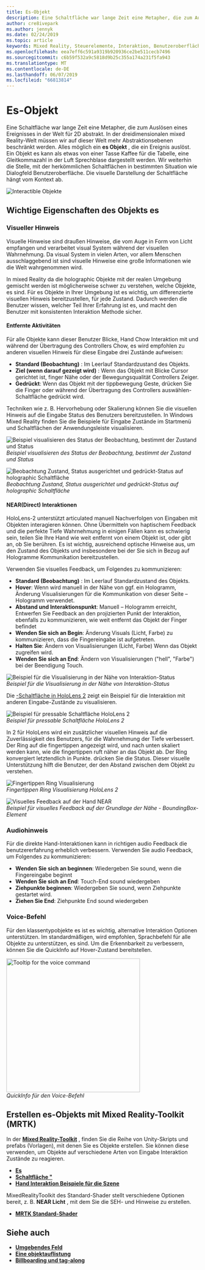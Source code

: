 ```yaml
---
title: Es-Objekt
description: Eine Schaltfläche war lange Zeit eine Metapher, die zum Auslösen eines Ereignisses in der Welt für 2D abstrakt. In der dreidimensionalen mixed Reality-Welt müssen wir auf dieser Welt mehr Abstraktionsebenen beschränkt werden.
author: cre8ivepark
ms.author: jennyk
ms.date: 02/24/2019
ms.topic: article
keywords: Mixed Reality, Steuerelemente, Interaktion, Benutzeroberfläche, ux
ms.openlocfilehash: eea7eff6c591a9319b920936ce2be511cecb7496
ms.sourcegitcommit: c6b59f532a9c5818d9b25c355a174a231f5fa943
ms.translationtype: MT
ms.contentlocale: de-DE
ms.lasthandoff: 06/07/2019
ms.locfileid: "66813814"
---
```

# <a name="interactable-object"></a>Es-Objekt

Eine Schaltfläche war lange Zeit eine Metapher, die zum Auslösen eines Ereignisses in der Welt für 2D abstrakt. In der dreidimensionalen mixed Reality-Welt müssen wir auf dieser Welt mehr Abstraktionsebenen beschränkt werden. Alles möglich ein **es Objekt** , die ein Ereignis auslöst. Ein Objekt es kann als etwas von einer Tasse Kaffee für die Tabelle, eine Gleitkommazahl in der Luft Sprechblase dargestellt werden. Wir weiterhin die Stelle, mit der herkömmlichen Schaltflächen in bestimmten Situation wie Dialogfeld Benutzeroberfläche. Die visuelle Darstellung der Schaltfläche hängt vom Kontext ab.

![Interactible Objekte](images/640px-interactibleobject-hero-640px.jpg)


## <a name="important-properties-of-the-interactable-object"></a>Wichtige Eigenschaften des Objekts es

### <a name="visual-cue"></a>Visueller Hinweis

Visuelle Hinweise sind draußen Hinweise, die vom Auge in Form von Licht empfangen und verarbeitet visual System während der visuellen Wahrnehmung. Da visual System in vielen Arten, vor allem Menschen ausschlaggebend ist sind visuelle Hinweise eine große Informationen wie die Welt wahrgenommen wird.

In mixed Reality da die holographic Objekte mit der realen Umgebung gemischt werden ist möglicherweise schwer zu verstehen, welche Objekte, es sind. Für es Objekte in Ihrer Umgebung ist es wichtig, um differenzierte visuellen Hinweis bereitzustellen, für jede Zustand. Dadurch werden die Benutzer wissen, welcher Teil Ihrer Erfahrung ist es, und macht den Benutzer mit konsistenten Interaktion Methode sicher.

#### <a name="far-interactions"></a>Entfernte Aktivitäten

Für alle Objekte kann dieser Benutzer Blicke, Hand Chow Interaktion mit und während der Übertragung des Controllers Chow, es wird empfohlen zu anderen visuellen Hinweis für diese Eingabe drei Zustände aufweisen:
* **Standard (Beobachtung)** : Im Leerlauf Standardzustand des Objekts.
* **Ziel (wenn darauf gezeigt wird)** : Wenn das Objekt mit Blicke Cursor gerichtet ist, finger Nähe oder der Bewegungsqualität Controllers Zeiger.
* **Gedrückt**: Wenn das Objekt mit der tippbewegung Geste, drücken Sie die Finger oder während der Übertragung des Controllers auswählen-Schaltfläche gedrückt wird.

Techniken wie z. B. Hervorhebung oder Skalierung können Sie die visuellen Hinweis auf die Eingabe Status des Benutzers bereitzustellen. In Windows Mixed Reality finden Sie die Beispiele für Eingabe Zustände im Startmenü und Schaltflächen der Anwendungsleiste visualisieren. 

![Beispiel visualisieren des Status der Beobachtung, bestimmt der Zustand und Status](images/640px-interactibleobject-states.png)<br>
*Beispiel visualisieren des Status der Beobachtung, bestimmt der Zustand und Status*

![Beobachtung Zustand, Status ausgerichtet und gedrückt-Status auf holographic Schaltfläche](images/MRTK_InteractableState.png)<br>
*Beobachtung Zustand, Status ausgerichtet und gedrückt-Status auf holographic Schaltfläche*

#### <a name="neardirect-interactions"></a>NEAR(Direct) Interaktionen

HoloLens-2 unterstützt articulated manuell Nachverfolgen von Eingaben mit Objekten interagieren können. Ohne Übermitteln von haptischem Feedback und die perfekte Tiefe Wahrnehmung in einigen Fällen kann es schwierig sein, teilen Sie Ihre Hand wie weit entfernt von einem Objekt ist, oder gibt an, ob Sie berühren. Es ist wichtig, ausreichend optische Hinweise aus, um den Zustand des Objekts und insbesondere bei der Sie sich in Bezug auf Hologramme Kommunikation bereitzustellen.

Verwenden Sie visuelles Feedback, um Folgendes zu kommunizieren:
* **Standard (Beobachtung)** : Im Leerlauf Standardzustand des Objekts.
* **Hover**: Wenn wird manuell in der Nähe von ggf. ein Hologramm, Änderung Visualisierungen für die Kommunikation von dieser Seite – Hologramm verwendet. 
* **Abstand und Interaktionspunkt**: Manuell – Hologramm erreicht, Entwerfen Sie Feedback an den projizierten Punkt der Interaktion, ebenfalls zu kommunizieren, wie weit entfernt das Objekt der Finger befindet
* **Wenden Sie sich an Begin**: Änderung Visuals (Licht, Farbe) zu kommunizieren, dass die Fingereingabe ist aufgetreten.
* **Halten Sie**: Ändern von Visualisierungen (Licht, Farbe) Wenn das Objekt zugreifen wird.
* **Wenden Sie sich an End**: Ändern von Visualisierungen ("hell", "Farbe") bei der Beendigung Touch.

![Beispiel für die Visualisierung in der Nähe von Interaktion-Status](images/640px-interactibleobject-states-near.jpg)<br>
*Beispiel für die Visualisierung in der Nähe von Interaktion-Status*

Die [-Schaltfläche in HoloLens 2](https://microsoft.github.io/MixedRealityToolkit-Unity/Documentation/README_Button.html) zeigt ein Beispiel für die Interaktion mit anderen Eingabe-Zustände zu visualisieren.

![Beispiel für pressable Schaltfläche HoloLens 2](images/640px-interactibleobject-pressablebutton-650px2.jpg)<br>
*Beispiel für pressable Schaltfläche HoloLens 2*

In 2 für HoloLens wird ein zusätzlicher visuellen Hinweis auf die Zuverlässigkeit des Benutzers, für die Wahrnehmung der Tiefe verbessert. Der Ring auf die fingertippen angezeigt wird, und nach unten skaliert werden kann, wie die fingertippen ruft näher an das Objekt ab. Der Ring konvergiert letztendlich in Punkte. drücken Sie die Status. Dieser visuelle Unterstützung hilft die Benutzer, der den Abstand zwischen dem Objekt zu verstehen.

![Fingertippen Ring Visualisierung](images/640px-interactibleobject-pressablebutton-650px3.jpg)<br>
*Fingertippen Ring Visualisierung HoloLens 2*

![Visuelles Feedback auf der Hand NEAR](images/HoloLens2_Proximity.gif)<br>
*Beispiel für visuelles Feedback auf der Grundlage der Nähe - BoundingBox-Element*


### <a name="audio-cue"></a>Audiohinweis
Für die direkte Hand-Interaktionen kann in richtigen audio Feedback die benutzererfahrung erheblich verbessern. Verwenden Sie audio Feedback, um Folgendes zu kommunizieren:
* **Wenden Sie sich an beginnen**: Wiedergeben Sie sound, wenn die Fingereingabe beginnt
* **Wenden Sie sich an End**: Touch-End sound wiedergeben
* **Ziehpunkte beginnen**: Wiedergeben Sie sound, wenn Ziehpunkte gestartet wird.
* **Ziehen Sie End**: Ziehpunkte End sound wiedergeben

### <a name="voice-command"></a>Voice-Befehl
Für den klassentypobjekte es ist es wichtig, alternative Interaktion Optionen unterstützen. Im standardmäßigen, wird empfohlen, Sprachbefehl für alle Objekte zu unterstützen, es sind. Um die Erkennbarkeit zu verbessern, können Sie die QuickInfo auf Hover-Zustand bereitstellen.

<img src="images/640px-interactibleobject-voicecommand.jpg" alt="Tooltip for the voice command" title="QuickInfo für den Voice-Befehl" width="350"><br/>*QuickInfo für den Voice-Befehl*

## <a name="creating-interactable-object-with-mixed-reality-toolkit-mrtk"></a>Erstellen es-Objekts mit Mixed Reality-Toolkit (MRTK)

In der  **[Mixed Reality-Toolkit](https://github.com/Microsoft/MixedRealityToolkit-Unity)** , finden Sie die Reihe von Unity-Skripts und prefabs (Vorlagen), mit denen Sie es Objekte erstellen. Sie können diese verwenden, um Objekte auf verschiedene Arten von Eingabe Interaktion Zustände zu reagieren.

* **[Es](https://microsoft.github.io/MixedRealityToolkit-Unity/Documentation/README_Interactable.html)**
* **[Schaltfläche "](https://microsoft.github.io/MixedRealityToolkit-Unity/Documentation/README_Button.html)**
* **[Hand Interaktion Beispiele für die Szene](https://github.com/microsoft/MixedRealityToolkit-Unity/blob/mrtk_release/Documentation/README_HandInteractionExamples.md)**

MixedRealityToolkit des Standard-Shader stellt verschiedene Optionen bereit, z. B. **NEAR Licht** , mit dem Sie die SEH- und Hinweise zu erstellen.
* **[MRTK Standard-Shader](https://github.com/microsoft/MixedRealityToolkit-Unity/blob/mrtk_development/Documentation/README_MRTKStandardShader.md)**


## <a name="see-also"></a>Siehe auch

* **[Umgebendes Feld](app-bar-and-bounding-box.md)**
* **[Eine objektauflistung](object-collection.md)**
* **[Billboarding und tag-along](billboarding-and-tag-along.md)**
